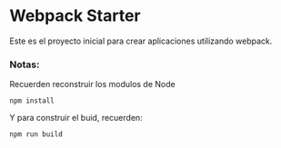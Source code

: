 # Webpack Starter

Este es el proyecto inicial para crear aplicaciones utilizando webpack.

### Notas:

Recuerden reconstruir los modulos de Node

```
npm install
```

Y para construir el buid, recuerden:

```
npm run build
```

